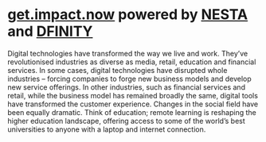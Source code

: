 # [get.impact.now](https://getimpactnow.org) powered by [NESTA](https://media.nesta.org.uk/documents/digital_democracy.pdf) and [DFINITY](https://dfinity.org/)

Digital technologies have transformed the way we live and work. They’ve
revolutionised industries as diverse as media, retail, education and financial
services. In some cases, digital technologies have disrupted whole industries –
forcing companies to forge new business models and develop new service
offerings. In other industries, such as financial services and retail, while the
business model has remained broadly the same, digital tools have transformed the
customer experience. Changes in the social field have been equally dramatic.
Think of education; remote learning is reshaping the higher education landscape,
offering access to some of the world’s best universities to anyone with a laptop
and internet connection.
